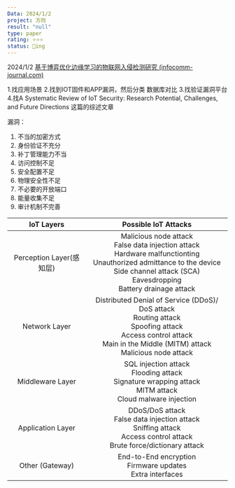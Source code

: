 ```yaml
---
Data: 2024/1/2
project: 方向
result: "null"
type: paper
rating: ⭐⭐⭐
status: 🌱ing
---
```


2024/1/2
[基于博弈优化边缘学习的物联网入侵检测研究 (infocomm-journal.com)](https://www.infocomm-journal.com/wlw/article/2021/2096-3750/2096-3750-5-2-00037.shtml)

1.找应用场景
2.找到IOT固件和APP漏洞，然后分类 数据库对比
3.找验证漏洞平台
4.找A Systematic Review of IoT Security: Research Potential, Challenges, and Future Directions 这篇的综述文章

漏洞：
1. 不当的加密方式
2. 身份验证不充分 
3. 补丁管理能力不当
4. 访问控制不足
5. 安全配置不足
6. 物理安全性不足
7. 不必要的开放端口
8. 能量收集不足
9. 审计机制不完善

|        IoT Layers        |                                                                                         Possible IoT Attacks                                                                                         |
|:------------------------:|:----------------------------------------------------------------------------------------------------------------------------------------------------------------------------------------------------:|
| Perception Layer(感知层) | Malicious node attack<br>False data injection  attack <br>Hardware malfunctionting<br>Unauthorized admittance to the device<br>Side channel attack (SCA)<br>Eavesdropping<br>Battery drainage attack |
|      Network Layer       |             Distributed Denial of Service (DDoS)/ DoS attack<br>Routing attack<br>Spoofing attack<br>Access control attack<br>Main in the Middle (MITM) attack<br>Malicious node attack              |
|     Middleware Layer     |                                                         SQL injection attack<br>Flooding attack <br>Signature wrapping attack<br>MITM attack<br>Cloud malware injection                                                         |
|    Application Layer     | DDoS/DoS attack<br>False data injection attack<br>Sniffing attack<br>Access control attack<br>Brute force/dictionary attack                                                                                                                                                                                                     |
|     Other (Gateway)      | End-to-End encryption<br>Firmware updates<br>Extra interfaces                                                                                                                                                                                                     |

